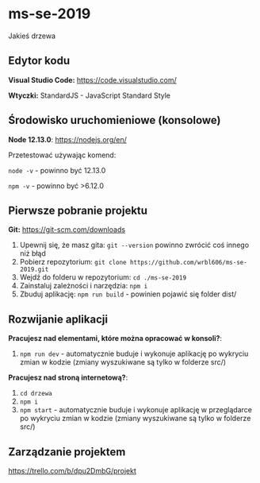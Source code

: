 # ms-se-2019
Jakieś drzewa

## Edytor kodu
**Visual Studio Code:** https://code.visualstudio.com/

**Wtyczki:** StandardJS - JavaScript Standard Style


## Środowisko uruchomieniowe (konsolowe)
**Node 12.13.0**: https://nodejs.org/en/

Przetestować używając komend:

`node -v` - powinno być 12.13.0

`npm -v` - powinno być >6.12.0


## Pierwsze pobranie projektu
**Git:** https://git-scm.com/downloads

1. Upewnij się, że masz gita: `git --version` powinno zwrócić coś innego niż błąd
2. Pobierz repozytorium: `git clone https://github.com/wrbl606/ms-se-2019.git`
3. Wejdź do folderu w repozytorium: `cd ./ms-se-2019`
4. Zainstaluj zależności i narzędzia: `npm i`
5. Zbuduj aplikację: `npm run build` - powinien pojawić się folder dist/

## Rozwijanie aplikacji

**Pracujesz nad elementami, które można opracować w konsoli?**:
1. `npm run dev` - automatycznie buduje i wykonuje aplikację po wykryciu zmian w kodzie (zmiany wyszukiwane są tylko w folderze src/)

**Pracujesz nad stroną internetową?**:
1. `cd drzewa`
1. `npm i`
1. `npm start` - automatycznie buduje i wykonuje aplikację w przeglądarce po wykryciu zmian w kodzie (zmiany wyszukiwane są tylko w folderze src/)

## Zarządzanie projektem
https://trello.com/b/dpu2DmbG/projekt
